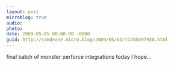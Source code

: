 ```yaml
---
layout: post
microblog: true
audio: 
photo: 
date: 2009-05-05 00:00:00 -0000
guid: http://samdeane.micro.blog/2009/05/05/t1705597950.html
---
```

final batch of monster perforce integrations today I hope...
